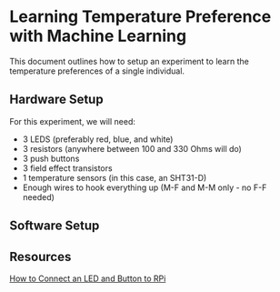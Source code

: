 # Learning Temperature Preference with Machine Learning
This document outlines how to setup an experiment to learn the temperature preferences of a single individual. 

## Hardware Setup
For this experiment, we will need:
- 3 LEDS (preferably red, blue, and white)
- 3 resistors (anywhere between 100 and 330 Ohms will do)
- 3 push buttons
- 3 field effect transistors
- 1 temperature sensors (in this case, an SHT31-D)
- Enough wires to hook everything up (M-F and M-M only - no F-F needed)

## Software Setup

## Resources
[How to Connect an LED and Button to RPi](https://myhydropi.com/connect-an-led-and-button-to-a-raspberry-pi)
